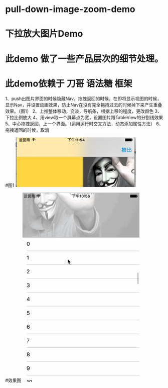 # pull-down-image-zoom-demo
# 下拉放大图片Demo


# 此demo 做了一些产品层次的细节处理。

# 此demo依赖于 刀哥 语法糖 框架

 1、push出图片界面的时候隐藏Nav，拖拽返回的时候，在即将显示视图的时候，显示Nav，并设置动画效果，防止Nav在没有完全拖拽过去的时候掉下来产生重叠效果。（图1）
 2、上推整体移动，变淡，导航条，根据上移的程度，更改颜色
 3、下拉比例放大
 4、用view取一个屏幕点为宽，设置图片跟TableView的分割线效果
 5、中心拖拽返回，上一个界面。（运用运行时交叉方法，动态添加属性方法）
 6、拖拽返回的时候，取消

#图1
![image](https://github.com/kaqijiang/pull-down-image-zoom-demo/raw/master/image/demo.png)

#效果图
![image](https://github.com/kaqijiang/pull-down-image-zoom-demo/raw/master/image/demo1.gif)

